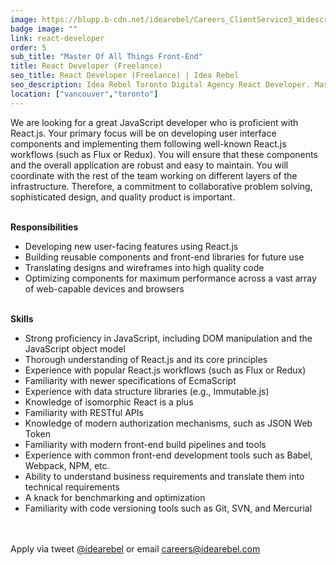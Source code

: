 ```yaml
---
image: https://blupp.b-cdn.net/idearebel/Careers_ClientService3_Widescreen.jpg?quality=80&width=800
badge image: ""
link: react-developer
order: 5
sub_title: "Master Of All Things Front-End"
title: React Developer (Freelance)
seo_title: React Developer (Freelance) | Idea Rebel
seo_description: Idea Rebel Toronto Digital Agency React Developer. Master of all things front-end. Building world-class solutions for world-class clients.
location: ["vancouver","toronto"]
---
```

We are looking for a great JavaScript developer who is proficient with React.js. Your primary focus will be on developing user interface components and implementing them following well-known React.js workflows (such as Flux or Redux). You will ensure that these components and the overall application are robust and easy to maintain. You will coordinate with the rest of the team working on different layers of the infrastructure. Therefore, a commitment to collaborative problem solving, sophisticated design, and quality product is important.

\
**Responsibilities**

- Developing new user-facing features using React.js
- Building reusable components and front-end libraries for future use
- Translating designs and wireframes into high quality code
- Optimizing components for maximum performance across a vast array of web-capable devices and browsers

\
**Skills**

- Strong proficiency in JavaScript, including DOM manipulation and the JavaScript object model
- Thorough understanding of React.js and its core principles
- Experience with popular React.js workflows (such as Flux or Redux)
- Familiarity with newer specifications of EcmaScript
- Experience with data structure libraries (e.g., Immutable.js)
- Knowledge of isomorphic React is a plus
- Familiarity with RESTful APIs
- Knowledge of modern authorization mechanisms, such as JSON Web Token
- Familiarity with modern front-end build pipelines and tools
- Experience with common front-end development tools such as Babel, Webpack, NPM, etc.
- Ability to understand business requirements and translate them into technical requirements
- A knack for benchmarking and optimization
- Familiarity with code versioning tools such as Git, SVN, and Mercurial

\
\
Apply via tweet [@idearebel](https://x.com/idearebel) or email [careers@idearebel.com](mailto:careers@idearebel.com)